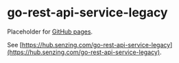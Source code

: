 # go-rest-api-service-legacy

Placeholder for [GitHub pages](https://pages.github.com/).

See [https://hub.senzing.com/go-rest-api-service-legacy](https://hub.senzing.com/go-rest-api-service-legacy).
